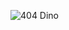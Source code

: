 ![404 Dino]([https://github.com/n48.pn](https://github.com/HiSTNOiR/HiSTNOiR/blob/28e261e34a148b76e67155a446cfa186c564a790/dino.gif?raw=true) "404 Dino")
